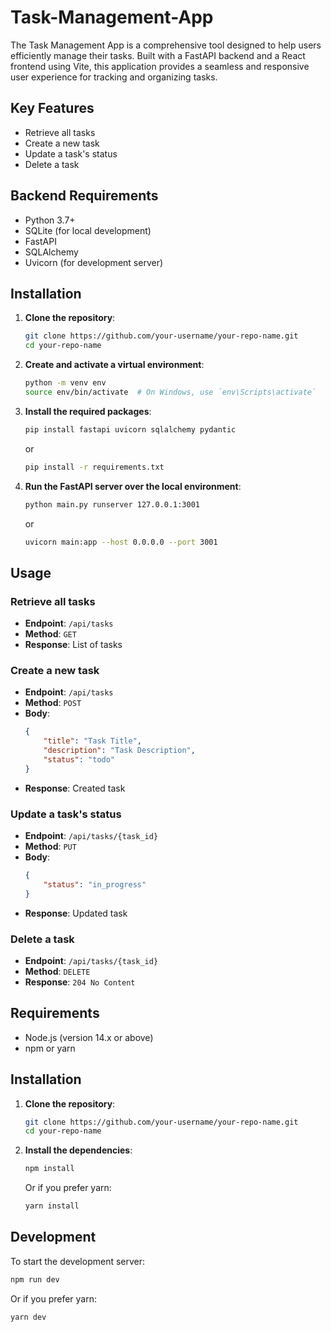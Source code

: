 # Task-Management-App
The Task Management App is a comprehensive tool designed to help users efficiently manage their tasks. Built with a FastAPI backend and a React frontend using Vite, this application provides a seamless and responsive user experience for tracking and organizing tasks.

## Key Features

- Retrieve all tasks
- Create a new task
- Update a task's status
- Delete a task

## Backend Requirements

- Python 3.7+
- SQLite (for local development)
- FastAPI
- SQLAlchemy
- Uvicorn (for development server)

## Installation

1. **Clone the repository**:

    ```bash
    git clone https://github.com/your-username/your-repo-name.git
    cd your-repo-name
    ```

2. **Create and activate a virtual environment**:

    ```bash
    python -m venv env
    source env/bin/activate  # On Windows, use `env\Scripts\activate`
    ```

3. **Install the required packages**:

    ```bash
    pip install fastapi uvicorn sqlalchemy pydantic
    ```
    or
   ```bash
   pip install -r requirements.txt
   ```

5. **Run the FastAPI server over the local environment**:

    ```bash
    python main.py runserver 127.0.0.1:3001
    ```
    or
   ```bash
   uvicorn main:app --host 0.0.0.0 --port 3001
   ```

## Usage

### Retrieve all tasks

- **Endpoint**: `/api/tasks`
- **Method**: `GET`
- **Response**: List of tasks

### Create a new task

- **Endpoint**: `/api/tasks`
- **Method**: `POST`
- **Body**:
    ```json
    {
        "title": "Task Title",
        "description": "Task Description",
        "status": "todo"
    }
    ```
- **Response**: Created task

### Update a task's status

- **Endpoint**: `/api/tasks/{task_id}`
- **Method**: `PUT`
- **Body**:
    ```json
    {
        "status": "in_progress"
    }
    ```
- **Response**: Updated task

### Delete a task

- **Endpoint**: `/api/tasks/{task_id}`
- **Method**: `DELETE`
- **Response**: `204 No Content`


## Requirements

- Node.js (version 14.x or above)
- npm or yarn

## Installation

1. **Clone the repository**:

    ```bash
    git clone https://github.com/your-username/your-repo-name.git
    cd your-repo-name
    ```

2. **Install the dependencies**:

    ```bash
    npm install
    ```

    Or if you prefer yarn:

    ```bash
    yarn install
    ```

## Development

To start the development server:

```bash
npm run dev
```

Or if you prefer yarn:
```bash
yarn dev
```
